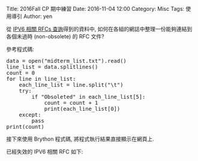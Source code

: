 Title: 2016Fall CP 期中練習
Date: 2016-11-04 12:00
Category: Misc
Tags: 使用導引
Author: yen

從 <a href="http://www.rfc-editor.org/search/rfc_search_detail.php?page=All&title=ipv6&pubstatus%5B%5D=Any&pub_date_type=any&sortkey=Number&sorting=ASC%22">IPV6 相關 RFCs 查詢</a>得到的資料中, 如何在各組的網誌中整理一份能夠連結到各個未過時 (non-obsolete) 的 RFC 文件?

<!-- PELICAN_END_SUMMARY -->

參考程式碼:

<pre class="brush: python">
data = open("midterm_list.txt").read()
line_list = data.splitlines()
count = 0
for line in line_list:
    each_line_list = line.split("\t")
    try:
        if "Obsoleted" in each_line_list[5]:
            count = count + 1
            print(each_line_list[0])
    except:
        pass
print(count)
</pre>

接下來使用 Brython 程式碼, 將程式執行結果直接顯示在網頁上.

已經失效的 IPV6 相關 RFC 如下:

<!-- 導入 Brython 標準程式庫 -->
<script type="text/javascript" 
    src="https://cdn.rawgit.com/brython-dev/brython/master/www/src/brython_dist.js">
</script>

<!-- 啟動 Brython -->
<script>
window.onload=function(){
brython(1);
}
</script>

<!-- 以下利用 Brython 程式執行檔案讀取與比對流程 -->
<!-- 假如需要用圖型表示數字, 則利用 canvas 繪圖 -->
<!-- <canvas id="plotarea" width="600" height="400"></canvas> -->

<div id="container"></div>

<script type="text/python3" id="script1">
from browser import document, html
container = document['container']
data = open("./../midterm_list.txt").read()
line_list = data.splitlines()
count = 0
output = ""
for line in line_list:
    each_line_list = line.split("\t")
    try:
        if "Obsoleted" in each_line_list[5]:
            count = count + 1
            output += each_line_list[0] + " "
            if count%8 == 0:
                output += html.BR()
    except:
        pass
output += html.BR() + html.BR()  + "共有 " + str(count)+ " 份文件已經失效!"
container <= output
</script>